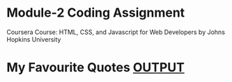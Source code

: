 

# Module-2 Coding Assignment

Coursera Course: HTML, CSS, and Javascript for Web Developers by Johns Hopkins University

# My Favourite Quotes [OUTPUT](https://guru-shreyansh.github.io/WebDev_JHU_HTML-CSS-JS/Module-2_Responsiveness/index1.html)
